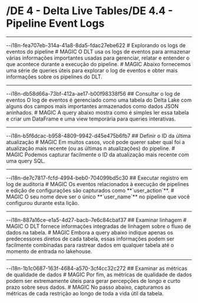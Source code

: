 # /DE 4 - Delta Live Tables/DE 4.4 - Pipeline Event Logs
<hr>--i18n-fea707eb-314a-41a8-8da5-fdac27ebe622
# Explorando os logs de eventos do pipeline
# MAGIC
O DLT usa os logs de eventos para armazenar várias informações importantes usadas para gerenciar, relatar e entender o que acontece durante a execução do pipeline.
# MAGIC
Abaixo fornecemos uma série de queries úteis para explorar o log de eventos e obter mais informações sobre os pipelines do DLT.

<hr>--i18n-db58d66a-73bf-412a-ae17-b00f98338f56
## Consultar o log de eventos
O log de eventos é gerenciado como uma tabela do Delta Lake com alguns dos campos mais importantes armazenados como dados JSON aninhados.
# MAGIC
A query abaixo mostra como é simples ler essa tabela e criar um DataFrame e uma view temporária para queries interativas.

<hr>--i18n-b5f6dcac-b958-4809-9942-d45e475b6fb7
## Definir o ID da última atualização
# MAGIC
Em muitos casos, você pode querer saber qual foi a atualização mais recente (ou as últimas n atualizações) do pipeline.
# MAGIC
Podemos capturar facilmente o ID da atualização mais recente com uma query SQL.

<hr>--i18n-de7c7817-fcfd-4994-beb0-704099bd5c30
## Executar registro em log de auditoria
# MAGIC
Os eventos relacionados à execução de pipelines e edição de configurações são capturados como **`user_action`**.
# MAGIC
O seu nome deve ser o único **`user_name`** no pipeline que você configurou durante esta lição.

<hr>--i18n-887a16ce-e1a5-4d27-bacb-7e6c84cbaf37
## Examinar linhagem
# MAGIC
O DLT fornece informações integradas de linhagem sobre o fluxo de dados na tabela.
# MAGIC
Embora a query abaixo indique apenas os predecessores diretos de cada tabela, essas informações podem ser facilmente combinadas para rastrear dados em qualquer tabela até o momento de entrada no lakehouse.

<hr>--i18n-1b1c0687-163f-4684-a570-3cf4cc32c272
## Examinar as métricas de qualidade de dados
# MAGIC
Por fim, as métricas de qualidade de dados podem ser extremamente úteis para gerar percepções de longo e curto prazo sobre seus dados.
# MAGIC
No passo abaixo, capturamos as métricas de cada restrição ao longo de toda a vida útil da tabela.

